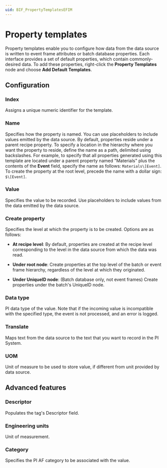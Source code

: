 ```yaml
---
uid: BIF_PropertyTemplatesEFIM
---
```


# Property templates

Property templates enable you to configure how data from the data source is written to event frame attributes or batch database properties. Each interface provides a set of default properties, which contain commonly-desired data. To add these properties, right-click the **Property Templates** node and choose **Add Default Templates**.

## Configuration

### Index

Assigns a unique numeric identifier for the template. 

### Name
    
Specifies how the property is named. You can use placeholders to include values emitted by the data source. By default, properties reside under a parent recipe property. To specify a location in the hierarchy where you want the property to reside, define the name as a path, delimited using backslashes. For example, to specify that all properties generated using this template are located under a parent property named "Materials" plus the contents of the **Event** field, specify the name as follows: `Materials\[Event]`. To create the property at the root level, precede the name with a dollar sign: `$\[Event]`. 

### Value
    
Specifies the value to be recorded. Use placeholders to include values from the data emitted by the data source. 

### Create property
    
Specifies the level at which the property is to be created. Options are as follows:

* **At recipe level**: By default, properties are created at the recipe level corresponding to the level in the data source from which the data was read.

* **Under root node**: Create properties at the top level of the batch or event frame hierarchy, regardless of the level at which they originated.

* **Under UniqueID node**: (Batch database only, not event frames) Create properties under the batch's UniqueID node.

### Data type
    
PI data type of the value. Note that if the incoming value is incompatible with the specified type, the event is not processed, and an error is logged. 

### Translate

Maps text from the data source to the text that you want to record in the PI System. 

### UOM
    
Unit of measure to be used to store value, if different from unit provided by data source. 

## Advanced features

### Descriptor
    
Populates the tag's Descriptor field. 

### Engineering units
    
Unit of measurement. 

### Category
    
Specifies the PI AF category to be associated with the value. 
